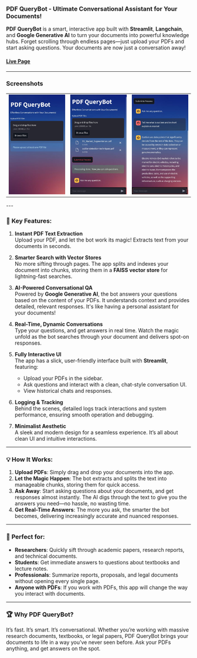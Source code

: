 ### **PDF QueryBot - Ultimate Conversational Assistant for Your Documents!**

**PDF QueryBot** is a smart, interactive app built with **Streamlit**, **Langchain**, and **Google Generative AI** to turn your documents into powerful knowledge hubs. Forget scrolling through endless pages—just upload your PDFs and start asking questions. Your documents are now just a conversation away!

#### [Live Page](https://llm-projects-ospw4y4kfgbkllatptx3gw.streamlit.app/)
---

### **Screenshots**
<table>
  <tr>
    <td><img src="https://github.com/harshitpathak18/LLM-Projects/blob/main/PDF_Chat_Bot/screenshots/1.jpg" alt="Screenshot 1" /></td>
    <td><img src="https://github.com/harshitpathak18/LLM-Projects/blob/main/PDF_Chat_Bot/screenshots/2.jpg" alt="Screenshot 2" /></td>
    <td><img src="https://github.com/harshitpathak18/LLM-Projects/blob/main/PDF_Chat_Bot/screenshots/3.jpg" alt="Screenshot 3" /></td>
  </tr>
</table>
---

### 🚀 **Key Features:**
1. **Instant PDF Text Extraction**  
   Upload your PDF, and let the bot work its magic! Extracts text from your documents in seconds.

2. **Smarter Search with Vector Stores**  
   No more sifting through pages. The app splits and indexes your document into chunks, storing them in a **FAISS vector store** for lightning-fast searches.

3. **AI-Powered Conversational QA**  
   Powered by **Google Generative AI**, the bot answers your questions based on the content of your PDFs. It understands context and provides detailed, relevant responses. It's like having a personal assistant for your documents!

4. **Real-Time, Dynamic Conversations**  
   Type your questions, and get answers in real time. Watch the magic unfold as the bot searches through your document and delivers spot-on responses.

5. **Fully Interactive UI**  
   The app has a slick, user-friendly interface built with **Streamlit**, featuring:
   - Upload your PDFs in the sidebar.
   - Ask questions and interact with a clean, chat-style conversation UI.
   - View historical chats and responses.

6. **Logging & Tracking**  
   Behind the scenes, detailed logs track interactions and system performance, ensuring smooth operation and debugging.

7. **Minimalist Aesthetic**  
   A sleek and modern design for a seamless experience. It’s all about clean UI and intuitive interactions.

---

### 💡 **How It Works:**

1. **Upload PDFs**: Simply drag and drop your documents into the app. 
2. **Let the Magic Happen**: The bot extracts and splits the text into manageable chunks, storing them for quick access.
3. **Ask Away**: Start asking questions about your documents, and get responses almost instantly. The AI digs through the text to give you the answers you need—no hassle, no wasting time.
4. **Get Real-Time Answers**: The more you ask, the smarter the bot becomes, delivering increasingly accurate and nuanced responses.
  
---

### 🌟 **Perfect for:**
- **Researchers**: Quickly sift through academic papers, research reports, and technical documents.
- **Students**: Get immediate answers to questions about textbooks and lecture notes.
- **Professionals**: Summarize reports, proposals, and legal documents without opening every single page.
- **Anyone with PDFs**: If you work with PDFs, this app will change the way you interact with documents.

---

### 🏆 **Why PDF QueryBot?**
It’s fast. It’s smart. It’s conversational. Whether you’re working with massive research documents, textbooks, or legal papers, PDF QueryBot brings your documents to life in a way you’ve never seen before. Ask your PDFs anything, and get answers on the spot.
